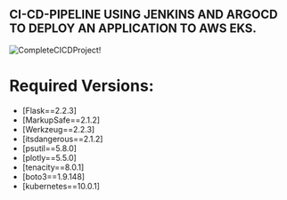 ## CI-CD-PIPELINE USING JENKINS AND ARGOCD TO DEPLOY AN APPLICATION TO AWS EKS.
![CompleteCICDProject!](https://miro.medium.com/v2/resize:fit:1400/format:webp/1*xoHDZVJWsYN10E_DZyN8wA.png) 

# Required Versions:
- [Flask==2.2.3]
- [MarkupSafe==2.1.2]
- [Werkzeug==2.2.3]
- [itsdangerous==2.1.2]
- [psutil==5.8.0]
- [plotly==5.5.0]
- [tenacity==8.0.1]
- [boto3==1.9.148]
- [kubernetes==10.0.1]
